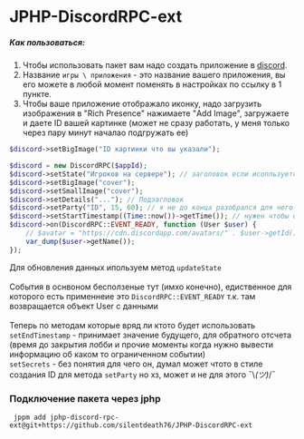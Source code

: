# JPHP-DiscordRPC-ext

##### Как пользоваться:

1. Чтобы использовать пакет вам надо создать приложение в [discord](https://discord.com/developers/applications).
2. Название `игры \ приложения` - это название вашего приложения, вы его можете в любой момент поменять в настройках по ссылку в 1 пункте.
3. Чтобы ваше приложение отображало иконку, надо загрузить изображения в "Rich Presence" нажимаете "Add Image", загружаете и даете ID вашей картинке (может не сразу работать, у меня только через пару минут началао подгружать ее)
```php
$discord->setBigImage("ID картинки что вы указали");
```

```php
$discord = new DiscordRPC($appId);
$discord->setState("Игроков на сервере"); // заголовок если исопльзуется метод setParty 
$discord->setBigImage("cover");
$discord->setSmallImage("cover");
$discord->setDetails("..."); // Подзагловок
$discord->setParty("ID", 15, 60); // я не до конца разобрался для чего первый аргумент (вообще не разбирался) по этому, можно все что угодно указать
$discord->setStartTimestamp((Time::now())->getTime()); // нужен чтобы отображалось сколько времени вы провели в вашем приложении
$discord->on(DiscordRPC::EVENT_READY, function (User $user) {
    // $avatar = "https://cdn.discordapp.com/avatars/" . $user->getId() . "/" . $user->getAvatar() . ".png";
    var_dump($user->getName());
});
```

Для обновления данных ипользуем метод `updateState`
<br><br>
События в оснвоном бесползеные тут (имхо конечно), едиственное для которого есть применнеие это `DiscordRPC::EVENT_READY` т.к. там возвращается объект User с данными
<br><br>
Теперь по методам которые вряд ли ктото будет использовать
<br>
```setEndTimestamp``` - принимает значение будущего, для обратного отсчета (время до закрытия лобби и прочие моменты когда нужно вывести информацию об каком то ограниченном событии)
<br>
```setSecrets``` - без понятия для чего он, думал может чтото в стиле создания ID для метода ```setParty``` но хз, может и не для этого ¯\\_(ツ)_/¯


### Подключение пакета через jphp
```
 jppm add jphp-discord-rpc-ext@git+https://github.com/silentdeath76/JPHP-DiscordRPC-ext
```
